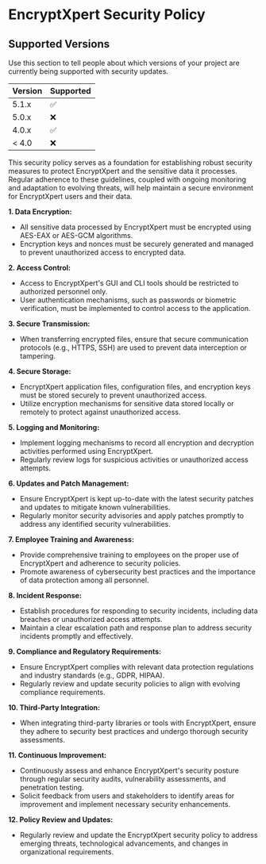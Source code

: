 # EncryptXpert Security Policy

## Supported Versions

Use this section to tell people about which versions of your project are
currently being supported with security updates.

| Version | Supported          |
| ------- | ------------------ |
| 5.1.x   | :white_check_mark: |
| 5.0.x   | :x:                |
| 4.0.x   | :white_check_mark: |
| < 4.0   | :x:                |

This security policy serves as a foundation for establishing robust security measures to protect EncryptXpert and the sensitive data it processes. Regular adherence to these guidelines, coupled with ongoing monitoring and adaptation to evolving threats, will help maintain a secure environment for EncryptXpert users and their data.

**1. Data Encryption:**

-   All sensitive data processed by EncryptXpert must be encrypted using AES-EAX or AES-GCM algorithms.
-   Encryption keys and nonces must be securely generated and managed to prevent unauthorized access to encrypted data.

**2. Access Control:**

-   Access to EncryptXpert's GUI and CLI tools should be restricted to authorized personnel only.
-   User authentication mechanisms, such as passwords or biometric verification, must be implemented to control access to the application.

**3. Secure Transmission:**

-   When transferring encrypted files, ensure that secure communication protocols (e.g., HTTPS, SSH) are used to prevent data interception or tampering.

**4. Secure Storage:**

-   EncryptXpert application files, configuration files, and encryption keys must be stored securely to prevent unauthorized access.
-   Utilize encryption mechanisms for sensitive data stored locally or remotely to protect against unauthorized access.

**5. Logging and Monitoring:**

-   Implement logging mechanisms to record all encryption and decryption activities performed using EncryptXpert.
-   Regularly review logs for suspicious activities or unauthorized access attempts.

**6. Updates and Patch Management:**

-   Ensure EncryptXpert is kept up-to-date with the latest security patches and updates to mitigate known vulnerabilities.
-   Regularly monitor security advisories and apply patches promptly to address any identified security vulnerabilities.

**7. Employee Training and Awareness:**

-   Provide comprehensive training to employees on the proper use of EncryptXpert and adherence to security policies.
-   Promote awareness of cybersecurity best practices and the importance of data protection among all personnel.

**8. Incident Response:**

-   Establish procedures for responding to security incidents, including data breaches or unauthorized access attempts.
-   Maintain a clear escalation path and response plan to address security incidents promptly and effectively.

**9. Compliance and Regulatory Requirements:**

-   Ensure EncryptXpert complies with relevant data protection regulations and industry standards (e.g., GDPR, HIPAA).
-   Regularly review and update security policies to align with evolving compliance requirements.

**10. Third-Party Integration:**

-   When integrating third-party libraries or tools with EncryptXpert, ensure they adhere to security best practices and undergo thorough security assessments.

**11. Continuous Improvement:**

-   Continuously assess and enhance EncryptXpert's security posture through regular security audits, vulnerability assessments, and penetration testing.
-   Solicit feedback from users and stakeholders to identify areas for improvement and implement necessary security enhancements.

**12. Policy Review and Updates:**

-   Regularly review and update the EncryptXpert security policy to address emerging threats, technological advancements, and changes in organizational requirements.

